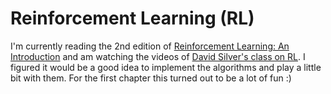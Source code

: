 # Reinforcement Learning (RL)

I'm currently reading the 2nd edition of [Reinforcement Learning: An Introduction](https://webdocs.cs.ualberta.ca/~sutton/book/the-book.html) and am watching the videos of [David Silver's class on RL](http://www0.cs.ucl.ac.uk/staff/d.silver/web/Teaching.html).
I figured it would be a good idea to implement the algorithms and play a little bit with them. For the first chapter this turned out to be a lot of fun :)
